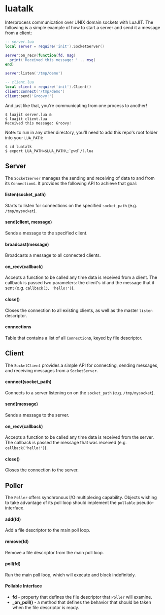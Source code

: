 # luatalk

Interprocess communication over UNIX domain sockets with LuaJIT. The following is a simple example of how to start a server and send it a message from a client:

``` lua
-- server.lua
local server = require('init').SocketServer()

server:on_recv(function(fd, msg)
  print('Received this message: ' .. msg)
end)

server:listen('/tmp/demo')
```

``` lua
-- client.lua
local client = require('init').Client()
client:connect('/tmp/demo')
client:send('Groovy!')
```

And just like that, you're communicating from one process to another!

```
$ luajit server.lua &
$ luajit client.lua
Received this message: Groovy!
```

Note: to run in any other directory, you'll need to add this repo's root folder into your `LUA_PATH`:

```
$ cd luatalk
$ export LUA_PATH=$LUA_PATH\;`pwd`/?.lua
```

## Server

The `SocketServer` manages the sending and receiving of data to and from its `Connection`s. It provides the following API to achieve that goal:

#### listen(socket_path)
Starts to listen for connections on the specified `socket_path` (e.g. `/tmp/mysocket`).

#### send(client, message)
Sends a message to the specified client.

#### broadcast(message)
Broadcasts a message to all connected clients.

#### on_recv(callback)
Accepts a function to be called any time data is received from a client. The callback is passed two parameters: the client's id and the message that it sent (e.g. `callback(3, 'hello!')`).

#### close()
Closes the connection to all existing clients, as well as the master `listen` descriptor.

#### connections
Table that contains a list of all `Connection`s, keyed by file descriptor.


## Client

The `SocketClient` provides a simple API for connecting, sending messages, and receiving messages from a `SocketServer`.

#### connect(socket_path)
Connects to a server listening on on the `socket_path` (e.g. `/tmp/mysocket`).

#### send(message)
Sends a message to the server.

#### on_recv(callback)
Accepts a function to be called any time data is received from the server. The callback is passed the message that was received (e.g. `callback('hello!')`).

#### close()
Closes the connection to the server.


## Poller

The `Poller` offers synchronous I/O multiplexing capability. Objects wishing to take advantage of its poll loop should implement the `pollable` pseudo-interface.

#### add(fd)
Add a file descriptor to the main poll loop.

#### remove(fd)
Remove a file descriptor from the main poll loop.

#### poll(fd)
Run the main poll loop, which will execute and block indefinitely.

#### Pollable Interface
- **fd** - property that defines the file descriptor that `Poller` will examine.
- **_on_poll()** - a method that defines the behavior that should be taken when the file descriptor is ready.

